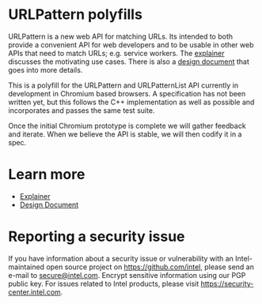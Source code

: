 URLPattern polyfills
===

URLPattern is a new web API for matching URLs. Its intended to both provide a convenient API for web developers and to be usable in other web APIs that need to match URLs; e.g. service workers. The [explainer](https://github.com/wanderview/service-worker-scope-pattern-matching/blob/master/explainer.md) discusses the motivating use cases. There is also a [design document](https://docs.google.com/document/d/17L6b3zlTHtyxQvOAvbK55gQOi5rrJLERwjt_sKXpzqc/edit#) that goes into more details.

This is a polyfill for the URLPattern and URLPatternList API currently in development in Chromium based browsers. A specification has not been written yet, but this follows the C++ implementation as well as possible and incorporates and passes the same test suite.

Once the initial Chromium prototype is complete we will gather feedback and iterate. When we believe the API is stable, we will then codify it in a spec.

Learn more
===

- [Explainer](https://github.com/wanderview/service-worker-scope-pattern-matching/blob/master/explainer.md)
- [Design Document](https://docs.google.com/document/d/17L6b3zlTHtyxQvOAvbK55gQOi5rrJLERwjt_sKXpzqc/edit#)

Reporting a security issue
===
If you have information about a security issue or vulnerability with an Intel-maintained open source project on https://github.com/intel, please send an e-mail to secure@intel.com. Encrypt sensitive information using our PGP public key. For issues related to Intel products, please visit https://security-center.intel.com.
